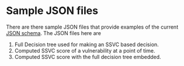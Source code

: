 # Sample JSON files


There are there sample JSON files that provide examples of the current [JSON schema](../schema/).
The JSON files here are 
1. Full Decision tree used for making an SSVC based decision.
2. Computed SSVC score of a vulnerability at a point of time.
3. Computed SSVC score with the full decision tree embedded.




